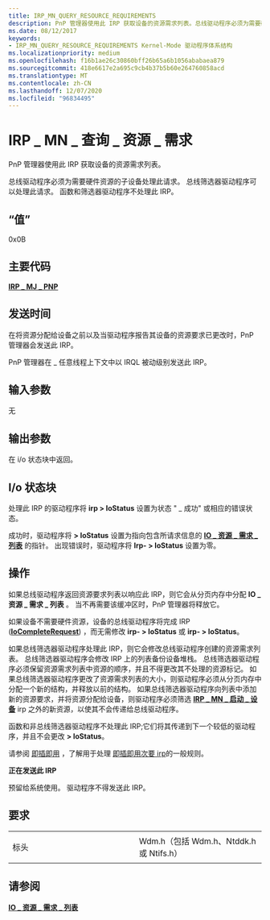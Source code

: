```yaml
---
title: IRP_MN_QUERY_RESOURCE_REQUIREMENTS
description: PnP 管理器使用此 IRP 获取设备的资源需求列表。总线驱动程序必须为需要硬件资源的子设备处理此请求。
ms.date: 08/12/2017
keywords:
- IRP_MN_QUERY_RESOURCE_REQUIREMENTS Kernel-Mode 驱动程序体系结构
ms.localizationpriority: medium
ms.openlocfilehash: f16b1ae26c30860bff26b65a6b1056ababaea879
ms.sourcegitcommit: 418e6617e2a695c9cb4b37b5b60e264760858acd
ms.translationtype: MT
ms.contentlocale: zh-CN
ms.lasthandoff: 12/07/2020
ms.locfileid: "96834495"
---
```

# <a name="irp_mn_query_resource_requirements"></a>IRP \_ MN \_ 查询 \_ 资源 \_ 需求


PnP 管理器使用此 IRP 获取设备的资源需求列表。

总线驱动程序必须为需要硬件资源的子设备处理此请求。 总线筛选器驱动程序可以处理此请求。 函数和筛选器驱动程序不处理此 IRP。

## <a name="value"></a>“值”

0x0B

<a name="major-code"></a>主要代码
----------

[**IRP \_ MJ \_ PNP**](irp-mj-pnp.md)

<a name="when-sent"></a>发送时间
---------

在将资源分配给设备之前以及当驱动程序报告其设备的资源要求已更改时，PnP 管理器会发送此 IRP。

PnP 管理器在 \_ 任意线程上下文中以 IRQL 被动级别发送此 IRP。

## <a name="input-parameters"></a>输入参数


无

## <a name="output-parameters"></a>输出参数


在 i/o 状态块中返回。

## <a name="io-status-block"></a>I/o 状态块


处理此 IRP 的驱动程序将 **irp &gt; IoStatus** 设置为状态 " \_ 成功" 或相应的错误状态。

成功时，驱动程序将 **&gt; IoStatus** 设置为指向包含所请求信息的 [**IO \_ 资源 \_ 需求 \_ 列表**](/windows-hardware/drivers/ddi/wdm/ns-wdm-_io_resource_requirements_list) 的指针。 出现错误时，驱动程序将 **Irp- &gt; IoStatus** 设置为零。

<a name="operation"></a>操作
---------

如果总线驱动程序返回资源要求列表以响应此 IRP，则它会从分页内存中分配 **IO \_ 资源 \_ 需求 \_ 列表** 。 当不再需要该缓冲区时，PnP 管理器将释放它。

如果设备不需要硬件资源，设备的总线驱动程序将完成 IRP ([**IoCompleteRequest**](/windows-hardware/drivers/ddi/wdm/nf-wdm-iocompleterequest)) ，而无需修改 **irp- &gt; IoStatus** 或 **irp- &gt; IoStatus**。

如果总线筛选器驱动程序处理此 IRP，则它会修改总线驱动程序创建的资源需求列表。 总线筛选器驱动程序会修改 IRP 上的列表备份设备堆栈。 总线筛选器驱动程序必须保留资源需求列表中资源的顺序，并且不得更改其不处理的资源标记。 如果总线筛选器驱动程序更改了资源需求列表的大小，则驱动程序必须从分页内存中分配一个新的结构，并释放以前的结构。 如果总线筛选器驱动程序向列表中添加新的资源要求，并将资源分配给设备，则驱动程序必须筛选 [**IRP \_ MN \_ 启动 \_ 设备**](irp-mn-start-device.md) irp 之外的新资源，以使其不会传递给总线驱动程序。

函数和非总线筛选器驱动程序不处理此 IRP;它们将其传递到下一个较低的驱动程序，并且不会更改 **&gt; IoStatus**。

请参阅 [即插即用](./introduction-to-plug-and-play.md) ，了解用于处理 [即插即用次要 irp](plug-and-play-minor-irps.md)的一般规则。

**正在发送此 IRP**

预留给系统使用。 驱动程序不得发送此 IRP。

<a name="requirements"></a>要求
------------

<table>
<colgroup>
<col width="50%" />
<col width="50%" />
</colgroup>
<tbody>
<tr class="odd">
<td><p>标头</p></td>
<td>Wdm.h（包括 Wdm.h、Ntddk.h 或 Ntifs.h）</td>
</tr>
</tbody>
</table>

## <a name="see-also"></a>请参阅


[**IO \_ 资源 \_ 需求 \_ 列表**](/windows-hardware/drivers/ddi/wdm/ns-wdm-_io_resource_requirements_list)

 

